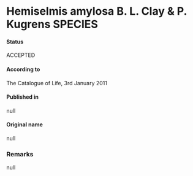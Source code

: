 Hemiselmis amylosa B. L. Clay & P. Kugrens SPECIES
=======

#### Status
ACCEPTED

#### According to
The Catalogue of Life, 3rd January 2011

#### Published in
null

#### Original name
null

### Remarks
null